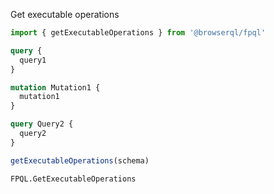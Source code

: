 Get executable operations

```javascript
import { getExecutableOperations } from '@browserql/fpql'
```

```graphql
query {
  query1
}

mutation Mutation1 {
  mutation1
}

query Query2 {
  query2
}
```

```javascript
getExecutableOperations(schema)
```

```snapshot
FPQL.GetExecutableOperations
```
